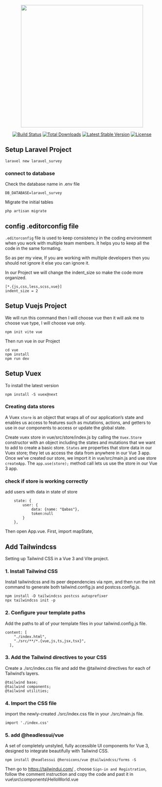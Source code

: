 <p align="center"><a href="https://laravel.com" target="_blank"><img src="https://raw.githubusercontent.com/laravel/art/master/logo-lockup/5%20SVG/2%20CMYK/1%20Full%20Color/laravel-logolockup-cmyk-red.svg" width="400"></a></p>

<p align="center">
<a href="https://travis-ci.org/laravel/framework"><img src="https://travis-ci.org/laravel/framework.svg" alt="Build Status"></a>
<a href="https://packagist.org/packages/laravel/framework"><img src="https://img.shields.io/packagist/dt/laravel/framework" alt="Total Downloads"></a>
<a href="https://packagist.org/packages/laravel/framework"><img src="https://img.shields.io/packagist/v/laravel/framework" alt="Latest Stable Version"></a>
<a href="https://packagist.org/packages/laravel/framework"><img src="https://img.shields.io/packagist/l/laravel/framework" alt="License"></a>
</p>

## Setup Laravel Project 
```
laravel new laravel_survey
```
### connect to database 
Check the database name in .env file 
```
DB_DATABASE=laravel_survey
```
Migrate the initial tables
```
php artisan migrate
```
## config .editorconfig file
`.editorconfig` file is used to keep consistency in the coding environment when you work with multiple team members. It helps you to keep all the code in the same formating.

So as per my view, If you are working with multiple developers then you should not ignore it else you can ignore it.

In our Project we will change the indent_size so make the code more organized.
```
[*.{js,css,less,scss,vue}]
indent_size = 2
```
## Setup Vuejs Project
We will run this command then I will choose vue then it will ask me to choose vue type, I will choose vue only.
```
npm init vite vue
```
Then run vue in our Project
```
cd vue
npm install
npm run dev
```
## Setup Vuex
To install the latest version 
```
npm install -S vuex@next
```
### Creating data stores
A Vuex `store` is an object that wraps all of our application’s state and enables us access to features such as mutations, actions, and getters to use in our components to access or update the global state.

Create vuex store in vue/src/store/index.js by calling the `Vuex.Store` constructor with an object including the states and mutations that we want to add to create a basic store.
`States` are properties that store data in our Vuex store; they let us access the data from anywhere in our Vue 3 app.
Once we’ve created our store, we import it in vue/src/main.js and use store `createApp`. The `app.use(store);` method call lets us use the store in our Vue 3 app. 

### check if store is working correctly
add users with data in state of store
```
    state: {
        user: {
            data: {name: "Qabas"},
            token:null
        }
    },
```
Then open App.vue. First, import mapState, 

## Add Tailwindcss
Setting up Tailwind CSS in a Vue 3 and Vite project.
### 1. Install Tailwind CSS 
Install tailwindcss and its peer dependencies via npm, and then run the init command to generate both tailwind.config.js and postcss.config.js.
```
npm install -D tailwindcss postcss autoprefixer
npx tailwindcss init -p
```
### 2. Configure your template paths
Add the paths to all of your template files in your tailwind.config.js file.
```
content: [
    "./index.html",
    "./src/**/*.{vue,js,ts,jsx,tsx}",
  ],
```
### 3. Add the Tailwind directives to your CSS
Create a ./src/index.css file and add the @tailwind directives for each of Tailwind’s layers.
```
@tailwind base;
@tailwind components;
@tailwind utilities;
```
### 4. Import the CSS file
import the newly-created ./src/index.css file in your ./src/main.js file.

```
import './index.css'
```
### 5. add @headlessui/vue
A set of completely unstyled, fully accessible UI components for Vue 3, designed to integrate beautifully with Tailwind CSS.
```
npm install @headlessui @heroicons/vue @tailwindcss/forms -S
```
Then go to https://tailwindui.com/ , choose `Sign-in and Registration`, follow the comment instruction and copy the code and past it in vue\src\components\HelloWorld.vue 